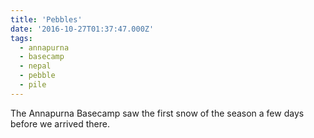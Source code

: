 ```yaml
---
title: 'Pebbles'
date: '2016-10-27T01:37:47.000Z'
tags:
  - annapurna
  - basecamp
  - nepal
  - pebble
  - pile
---
```


The Annapurna Basecamp saw the first snow of the season a few days before we arrived there.
